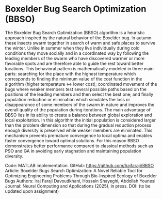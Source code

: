 # Boxelder Bug Search Optimization (BBSO)
The Boxelder Bug Search Optimization (BBSO) algorithm is a heuristic approach inspired by the natural behavior of the Boxelder bug. In autumn these insects swarm together in search of warm and safe places to survive the winter. Unlike in summer when they live individually during cold conditions they move socially and in a coordinated way by following the leading members of the swarm who have discovered warmer or more favorable spots and are therefore able to guide the rest toward better locations.
This behavioral pattern is mathematically modeled in three main parts: searching for the place with the highest temperature which corresponds to finding the minimum value of the cost function in the algorithm (higher temperature ↔ lower cost); coordinated movement of the bugs where weaker members test several possible paths based on the positions of the leading members and then select the best one; and finally population reduction or elimination which simulates the loss or disappearance of some members of the swarm in nature and improves the overall quality of the population during iterations.
The main advantage of BBSO lies in its ability to create a balance between global exploration and local exploitation. In this algorithm the initial population is considered larger than the problem dimension so that during the gradual reduction process enough diversity is preserved while weaker members are eliminated. This mechanism prevents premature convergence to local optima and enables faster convergence toward optimal solutions. For this reason BBSO demonstrates better performance compared to classical methods such as PSO and GA in avoiding early stagnation and maintaining population diversity.

Code: MATLAB implementation.
GitHub: https://github.com/Irajfaraji/BBSO
Article: Boxelder Bugs Search Optimization: A Novel Reliable Tool for Optimizing Engineering Problems Through Bio-Inspired Ecology of Boxelder Bugs
Authors: Iraj Faraji Davoudkhani, Hossein Shayeghi, Abdollah Younesi
Journal: Neural Computing and Applications (2025), in press.
DOI: (to be updated upon assignment)
